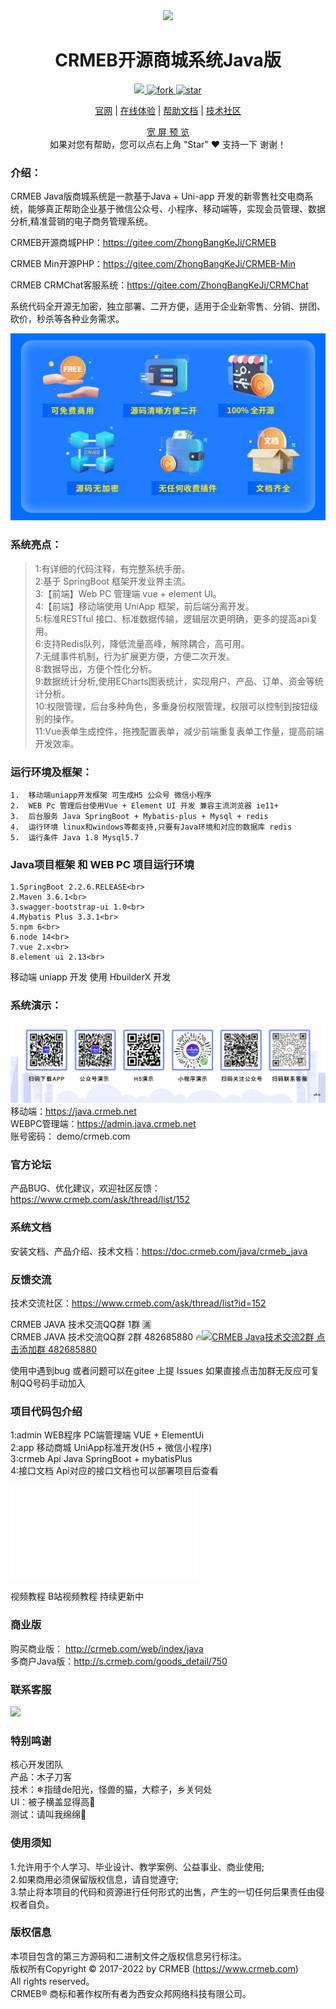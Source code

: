  <div align="center" >
    <img src="https://images.gitee.com/uploads/images/2021/1109/164354_0aafe3d2_892944.gif" />
</div>
<div align="center">

# CRMEB开源商城系统Java版

</div>
<div align="center" >
    <a href="http://www.crmeb.com">
        <img src="https://img.shields.io/badge/Licence-GPL3.0-green.svg?style=flat" />
    </a>
    <a href='https://gitee.com/ZhongBangKeJi/crmeb_java/members'>
        <img src='https://gitee.com/ZhongBangKeJi/crmeb_java/badge/fork.svg?theme=dark' alt='fork'></img>
    </a>
   <a href='https://gitee.com/ZhongBangKeJi/crmeb_java/stargazers'>
        <img src='https://gitee.com/ZhongBangKeJi/crmeb_java/badge/star.svg?theme=dark' alt='star'></img>
    </a>
</div>

<div align="center">

[官网](https://www.crmeb.com/) |
[在线体验](https://admin.java.crmeb.net) |
[帮助文档](https://doc.crmeb.com/java/crmeb_java) |
[技术社区](https://www.crmeb.com/ask/)

[comment]: <> ([宽屏预览]&#40;https://gitee.com/ZhongBangKeJi/CRMEB/blob/master/README.md&#41;)

</div>
<div align="center" >
    <a href="https://gitee.com/ZhongBangKeJi/CRMEB/blob/master/README.md">宽 屏 预 览</a>
</div>

<div align="center">
    如果对您有帮助，您可以点右上角 "Star" ❤️ 支持一下 谢谢！
</div>

### 介绍：

CRMEB Java版商城系统是一款基于Java + Uni-app 开发的新零售社交电商系统，能够真正帮助企业基于微信公众号、小程序、移动端等，实现会员管理、数据分析,精准营销的电子商务管理系统。

CRMEB开源商城PHP：https://gitee.com/ZhongBangKeJi/CRMEB

CRMEB Min开源PHP：https://gitee.com/ZhongBangKeJi/CRMEB-Min

CRMEB CRMChat客服系统：https://gitee.com/ZhongBangKeJi/CRMChat


系统代码全开源无加密，独立部署、二开方便，适用于企业新零售、分销、拼团、砍价，秒杀等各种业务需求。

![](/crmeb/crmebimage/crmebimage/demoimage/gitee-java.jpg)

### 系统亮点：
> 1:有详细的代码注释，有完整系统手册。<br>
> 2:基于 SpringBoot 框架开发业界主流。<br>
> 3:【前端】Web PC 管理端 vue + element UI。 <br>
> 4:【前端】移动端使用 UniApp 框架，前后端分离开发。<br>
> 5:标准RESTful 接口、标准数据传输，逻辑层次更明确，更多的提高api复用。<br>
> 6:支持Redis队列，降低流量高峰，解除耦合，高可用。<br>
> 7:无缝事件机制，行为扩展更方便，方便二次开发。<br>
> 8:数据导出，方便个性化分析。<br>
> 9:数据统计分析,使用ECharts图表统计，实现用户、产品、订单、资金等统计分析。<br>
> 10:权限管理，后台多种角色，多重身份权限管理，权限可以控制到按钮级别的操作。<br>
> 11:Vue表单生成控件，拖拽配置表单，减少前端重复表单工作量，提高前端开发效率。<br>


### 运行环境及框架：
~~~
1.	移动端uniapp开发框架 可生成H5 公众号 微信小程序
2.	WEB Pc 管理后台使用Vue + Element UI 开发 兼容主流浏览器 ie11+
3.	后台服务 Java SpringBoot + Mybatis-plus + Mysql + redis
4.	运行环境 linux和windows等都支持,只要有Java环境和对应的数据库 redis
5.	运行条件 Java 1.8 Mysql5.7
~~~

### Java项目框架 和 WEB PC 项目运行环境
~~~
1.SpringBoot 2.2.6.RELEASE<br>
2.Maven 3.6.1<br>
3.swagger-bootstrap-ui 1.0<br>
4.Mybatis Plus 3.3.1<br>
5.npm 6<br>
6.node 14<br>
7.vue 2.x<br>
8.element ui 2.13<br>
~~~

移动端 uniapp 开发 使用 HbuilderX 开发

### 系统演示：
![](crmeb/crmebimage/crmebimage/demoimage/c1.jpg)
移动端：https://java.crmeb.net<br>
WEBPC管理端：https://admin.java.crmeb.net<br>
账号密码： demo/crmeb.com<br>

### 官方论坛
产品BUG、优化建议，欢迎社区反馈：https://www.crmeb.com/ask/thread/list/152

### 系统文档
安装文档、产品介绍、技术文档：https://doc.crmeb.com/java/crmeb_java

### 反馈交流
技术交流社区：https://www.crmeb.com/ask/thread/list?id=152

CRMEB JAVA 技术交流QQ群 1群 🈵️<br>
CRMEB JAVA 技术交流QQ群 2群 482685880 🔥<a target="_blank" href="https://qm.qq.com/cgi-bin/qm/qr?k=Ss382XU1MITXy9B-qx15GC3G7WVaImIG&jump_from=webapi"><img border="0" src="//pub.idqqimg.com/wpa/images/group.png" alt="CRMEB Java技术交流2群" title="CRMEB Java技术交流2群"> 点击添加群 482685880</a>

使用中遇到bug 或者问题可以在gitee 上提 Issues
如果直接点击加群无反应可复制QQ号码手动加入
<!-- 移动端预览

功能图预览 -->

<!-- WEB PC管理端预览 -->
### 项目代码包介绍
1:admin     WEB程序         PC端管理端 VUE + ElementUi<br>
2:app       移动商城         UniApp标准开发(H5 + 微信小程序)<br>
3:crmeb     Api            Java SpringBoot + mybatisPlus<br>
4:接口文档   Api对应的接口文档也可以部署项目后查看<br>

<iframe src="//player.bilibili.com/player.html?aid=892852049&bvid=BV1bP4y1n76P&cid=473716805&page=1" scrolling="no" border="0" frameborder="no" framespacing="0" allowfullscreen="true"> </iframe>

视频教程 B站视频教程 持续更新中

### 商业版
<!-- ![](crmeb/crmebimage/crmebimage/demoimage/c2.jpg) -->
购买商业版： http://crmeb.com/web/index/java<br>
多商户Java版：http://s.crmeb.com/goods_detail/750<br>

### 联系客服
<img src="https://javaqn.crmeb.net/crmebimage/gitee/kefu.jpg" style="width:200px" />



### 特别鸣谢
核心开发团队<br>
产品：木子刀客<br>
技术：❄指缝de阳光，怪兽的猫，大粽子，乡关何处<br>
UI：被子横盖显得高🐰<br>
测试：请叫我绵绵🐏<br>

### 使用须知
1.允许用于个人学习、毕业设计、教学案例、公益事业、商业使用;<br>
2.如果商用必须保留版权信息，请自觉遵守;<br>
3.禁止将本项目的代码和资源进行任何形式的出售，产生的一切任何后果责任由侵权者自负。<br>

### 版权信息
本项目包含的第三方源码和二进制文件之版权信息另行标注。<br>
版权所有Copyright © 2017-2022 by CRMEB (https://www.crmeb.com)<br>
All rights reserved。<br>
CRMEB® 商标和著作权所有者为西安众邦网络科技有限公司。<br>
